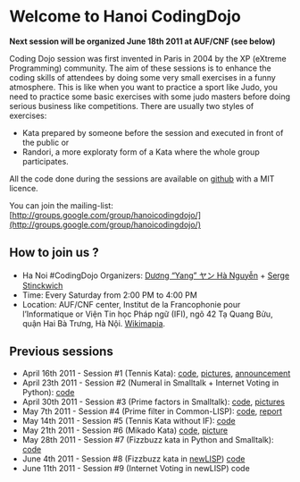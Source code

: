 Welcome to Hanoi CodingDojo
===========================

**Next session will be organized June 18th 2011 at AUF/CNF (see below)**

Coding Dojo session was first invented in Paris in 2004 by the XP
(eXtreme Programming) community. The aim of these sessions is to
enhance the coding skills of attendees by doing some very small
exercises in a funny atmosphere. This is like when you want to
practice a sport like Judo, you need to practice some basic exercises
with some judo masters before doing serious business like
competitions.  There are usually two styles of exercises:

* Kata prepared by someone before the session and executed in front of
  the public or
* Randori, a more exploraty form of a Kata where the whole group
  participates.

All the code done during the sessions are available on
[github](http://www.github.com/) with a MIT licence.

You can join the mailing-list:
[http://groups.google.com/group/hanoicodingdojo/](http://groups.google.com/group/hanoicodingdojo/)

How to join us ?
---------------------
 * Ha Noi #CodingDojo Organizers:
   [Dương “Yang” ヤン Hà Nguyễn](http://cmpitg.wordpress.com) +
   [Serge Stinckwich](http://www.doesnotunderstand.org/)
 * Time: Every Saturday from 2:00 PM to 4:00 PM
 * Location: AUF/CNF center, Institut de la Francophonie pour
   l’Informatique or Viện Tin học Pháp ngữ (IFI), ngõ 42 Tạ Quang Bửu,
   quận Hai Bà Trưng, Hà
   Nội. [Wikimapia](http://wikimapia.org/131037/vi/Vi%E1%BB%87n-Tin-h%E1%BB%8Dc-Ph%C3%A1p-ng%E1%BB%AF-H%C3%A0-N%E1%BB%99i-IFI).

Previous sessions
------------
* April 16th 2011 - Session #1 (Tennis Kata):
  [code](https://github.com/HaNoiCodingDojo/HNCDSession1),
  [pictures](http://www.flickr.com/photos/sergestinckwich/sets/72157626521205638/),
  [announcement](http://blog.hanoilug.org/?p=123)
* April 23th 2011 - Session #2 (Numeral in Smalltalk + Internet Voting in Python):
  [code](https://github.com/HaNoiCodingDojo/HNCDSession2)
* April 30th 2011 - Session #3 (Prime factors in Smalltalk):
  [code](https://github.com/HaNoiCodingDojo/HNCDSession3),
  [pictures](http://www.flickr.com/photos/vuhung/sets/72157626622094652/)
* May 7th 2011 - Session #4 (Prime filter in Common-LISP):
  [code](https://github.com/HaNoiCodingDojo/HNCDSession4),
  [report](http://blog.hanoilug.org/?p=124)
* May 14th 2011 - Session #5 (Tennis Kata without IF):
  [code](https://github.com/HaNoiCodingDojo/HNCDSession5)
* May 21th 2011 - Session #6 (Mikado Kata)
  [code](https://github.com/HaNoiCodingDojo/HNCDSession6),
  [picture](http://www.flickr.com/photos/sergestinckwich/5753566224/)
* May 28th 2011 - Session #7 (Fizzbuzz kata in Python and Smalltalk): 
  [code](https://github.com/HaNoiCodingDojo/HNCDSession7)
* June 4th 2011 - Session #8 (Fizzbuzz kata in [newLISP](http://www.newlisp.org/))
  [code](https://github.com/HaNoiCodingDojo/HNCDSession8)
* June 11th 2011 - Session #9 (Internet Voting in newLISP)
  code